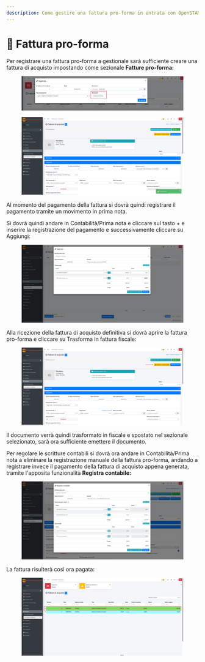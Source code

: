 ```yaml
---
description: Come gestire una fattura pro-forma in entrata con OpenSTAManager
---
```


# 📃 Fattura pro-forma

Per registrare una fattura pro-forma a gestionale sarà sufficiente creare una fattura di acquisto impostando come sezionale **Fatture pro-forma:**

<figure><img src="../../.gitbook/assets/immagine (895).png" alt=""><figcaption></figcaption></figure>

<figure><img src="../../.gitbook/assets/immagine (896).png" alt=""><figcaption></figcaption></figure>

Al momento del pagamento della fattura si dovrà quindi registrare il pagamento tramite un movimento in prima nota.&#x20;

Si dovrà quindi andare in Contabilità/Prima nota e cliccare sul tasto + e inserire la registrazione del pagamento e successivamente cliccare su Aggiungi:

<figure><img src="../../.gitbook/assets/immagine (898).png" alt=""><figcaption></figcaption></figure>

Alla ricezione della fattura di acquisto definitiva si dovrà aprire la fattura pro-forma e cliccare su Trasforma in fattura fiscale:

<figure><img src="../../.gitbook/assets/immagine (899).png" alt=""><figcaption></figcaption></figure>

Il documento verrà quindi trasformato in fiscale e spostato nel sezionale selezionato, sarà ora sufficiente emettere il documento.

Per regolare le scritture contabili si dovrà ora andare in Contabilità/Prima nota a eliminare la registrazione manuale della fattura pro-forma, andando a registrare invece il pagamento della fattura di acquisto appena generata, tramite l'apposita funzionalità **Registra contabile:**

<figure><img src="../../.gitbook/assets/immagine (900).png" alt=""><figcaption></figcaption></figure>

La fattura risulterà così ora pagata:

<figure><img src="../../.gitbook/assets/immagine (901).png" alt=""><figcaption></figcaption></figure>
